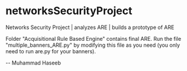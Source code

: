 # networksSecurityProject
Networks Security Project | analyzes ARE | builds a prototype of ARE 


Folder "Acquisitional Rule Based Engine" contains final ARE. Run the file "multiple_banners_ARE.py" by modifying this file as you need (you only need to run are.py for your banners).

-- Muhammad Haseeb 
